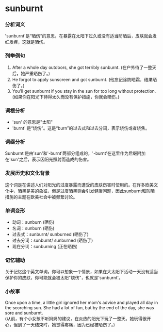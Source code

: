# sunburnt

### 分析词义

  

'sunburnt'是“晒伤”的意思，在暴露在太阳下过久或没有适当防晒后，皮肤就会发红发痒，这就是晒伤。

  

### 列举例句

  

1.  After a whole day outdoors, she got terribly sunburnt. (在户外待了一整天后，她严重晒伤了。)
2.  He forgot to apply sunscreen and got sunburnt. (他忘记涂防晒霜，结果晒伤了。)
3.  You'll get sunburnt if you stay in the sun for too long without protection. (如果你在阳光下待得太久而没有保护措施，你就会晒伤。)

  

### 词根分析

  

*   'sun' 的意思是"太阳"
*   'burnt' 是“烧伤”。这是“burn”的过去式和过去分词，表示烧伤或者烧焦。

  

### 词缀分析

  

Sunburnt 是由'sun'和'-burnt'两部分组成的，'-burnt'在这里作为后缀附加在'sun'之后，表示因阳光照射而造成的伤害。

  

### 发展历史和文化背景

  

这个词是在讲述人们对阳光的过度暴露而遭受的皮肤伤害时使用的。在许多欧美文化中，晒黑是美的象征，但是过度晒黑则会引发健康问题，因此sunburnt和防晒措施的主题在欧美社会中被频繁讨论。

  

### 单词变形

  

*   动词：sunburn (晒伤)
*   名词：sunburn (晒伤)
*   过去式：sunburnt/ sunburned (晒伤了)
*   过去分词：sunburnt/ sunburned (晒伤了)
*   现在分词：sunburning (正在晒伤)

  

### 记忆辅助

  

关于记忆这个英文单词，你可以想象一个情景，如果在大太阳下活动一天没有适当保护你的皮肤，你可能就会被太阳"烧伤"，也就是'sunburnt'。

  

### 小故事

  

Once upon a time, a little girl ignored her mom's advice and played all day in the scorching sun. She had a lot of fun, but by the end of the day, she was sore and sunburnt.  
(从前，有个小女孩不听妈妈的建议，在炎热的阳光下玩了一整天。她玩得很开心，但到了一天结束时，她觉得疼痛，因为已经被晒伤了。)
